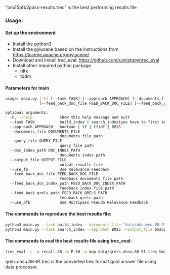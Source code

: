 "bm25pfb2pass-results.trec" is the best performing results file


### Usage:
#### Set up the environment
- Install the python3
- Install the pylucene based on the instructions from https://lucene.apache.org/pylucene/
- Download and Install trec_eval: https://github.com/usnistgov/trec_eval
- Install other required python package
    - nltk
    - tqdm
    
#### Parameters for main
```bash
usage: main.py [-h] [--task TASK] [--approach APPROACH] [--documents_file DOCUMENTS_FILE] [--query_file QUERY_FILE] [--doc_index_path DOC_INDEX_PATH] [--output_file OUTPUT_FILE] [--use_fb]
               [--feed_back_doc_file FEED_BACK_DOC_FILE] [--feed_back_doc_index_path FEED_BACK_DOC_INDEX_PATH] [--feed_back_qrels_path FEED_BACK_QRELS_PATH] [--use_pfb]

optional arguments:
  -h, --help            show this help message and exit
  --task TASK           build_index | search_index(you have to first build index)
  --approach APPROACH   boolean | tf | tfidf | BM25
  --documents_file DOCUMENTS_FILE
                        documents file path
  --query_file QUERY_FILE
                        query file path
  --doc_index_path DOC_INDEX_PATH
                        documents index path
  --output_file OUTPUT_FILE
                        output results file
  --use_fb              Use Relevance Feedback
  --feed_back_doc_file FEED_BACK_DOC_FILE
                        feedback documents file path
  --feed_back_doc_index_path FEED_BACK_DOC_INDEX_PATH
                        feedback index file path
  --feed_back_qrels_path FEED_BACK_QRELS_PATH
                        feedback qrels path
  --use_pfb             Use Multipass Pseudo Relevance Feedback
```

#### The commands to reproduce the best results file:
```bash
python3 main.py --task build_index --documents_file "data/ohsumed.88-91" --feed_back_doc_file "data/ohsumed.87"
python3 main.py --task search_index --approach BM25 --output_file bm25pfb2pass-results.trec --use_pfb
```
#### The commands to eval the best results file using trec_eval:
```bash
trec_eval -c -m recall.50 -m P.50 -m map data/qrels.ohsu.88-91.trec bm25pfb2pass-results.trec
```
qrels.ohsu.88-91.trec  is the converted trec format gold answer file using data processor.



